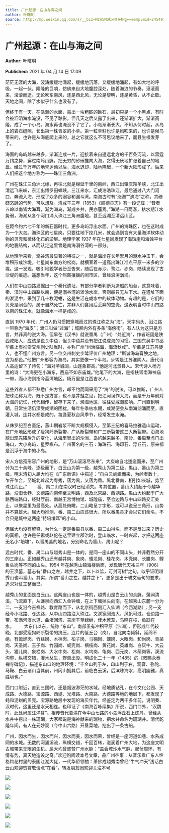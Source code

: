 ```yaml
---
title: 广州起源：在山与海之间
author: 叶曙明
source: http://mp.weixin.qq.com/s?__biz=MzA5MDkxNTA4Ng==&amp;mid=2454910929&amp;idx=1&amp;sn=cf41439fec78787d6ceb59167578b80b&amp;chksm=87a23fb0b0d5b6a62ffa12a5853a320667be118e811a204cd3321a49f09e574f6d7deda9e9db#rd
---
```


# 广州起源：在山与海之间

**Author:** 叶曙明

**Published:** 2021 年 04 月 14 日 17:09

茫茫无涯的大海，波涛缓缓地涌起，缓缓地沉落，又缓缓地涌起，有如大地的呼吸，一起一伏。隆隆的巨响，仿佛来自大地腹腔深处，随着海浪的节奏，滚滚而来，滚滚而逝。无论吹东南风，还是西北风，无论是黎明，还是黄昏，从不止歇。天地之间，除了水似乎什么也没有了。

但终于有一天，在浩瀚的水面，露出一块粗砺的礁石，最初只是一个小黑点，有时会被滔滔海水淹没，不见了踪影，但几天之后又露了出来，还渐渐扩大，渐渐高隆，成了一个小岛。海水再也淹没不了它了。小岛渐渐长大，不知从何时起，从岛上的岩石缝隙，长出第一株青翠的小草。第一粒草籽也许是风吹来的，也许是候鸟带来的，也许是从海底爬上来的，总之它就这么不可思议地来了，而且生根发芽了。

海面的岛屿越来越多，渐渐连成一片，迎接着来自遥远北方的千百条河流，以雷霆万钧之势，穿过南岭山脉，把无穷的砂砾推向大海，贪得无厌地扩张着自己的地盘。经过千万年的地壳运动以后，海水退却，陆地隆起，一个新大陆形成了。后来人们把这个地方称为——珠江三角洲。

广州在珠江三角洲北缘，再往北就是绵延千里的南岭，西江出肇庆羚羊峡，北江出清远飞来峡，东江出博罗田螺峡，三江来水，汇成浩浩珠江，最后通过八大门河口，奔流入海，形成了众多的溺谷和漏斗湾。南海古时有“涨海”“沸海”之称，其磅礴恣肆的气势，可以想及。清咸丰三年（1853）《顺德县志》有一段记载：“昔者五岭以南皆大海耳，渐为洲岛，渐成乡井，民亦藩焉。”海潮一日两涨，枯水期江水势弱，海潮从各个河口涌入珠江三角洲腹地，甚至远溯至清远山区。

在距今约六七千年的新石器时代，更多岛屿浮出水面。广州的海珠区，也在这时成为一个大岛。海珠区的七星岗，只要往地下挖几米，就会遇到含有大量海洋软体动物的贝壳和微体化石的淤层。地理学家 1937 年在七星岗发现了海蚀崖和海蚀平台的地貎结构，从而认定这里曾是南海溺谷湾的一部分。

从地理学来看，溺谷湾最显著的特征之一，就是海岸在长年累月的潮水冲击下，会堆积形成沙堤。七星岗东南方的松岗，就横亘着一道高出珠江准点平原一米多的沙堤。这一发现，吸引地貌学者纷至沓来，随后在赤沙、鹭江、赤岗，陆续发现了古沙堤的痕迹。遥想当年，这个熙熙攘攘的闹市区，曾经浪涛汹涌。

人们在中山四路发掘出一个秦代遗址，有部分学者判断为造船的船台，这意味着，秦、汉时中山四路以南，便是溺谷湾的滩涂水岸，否则船只无从下水。在遗址下面的淤泥中，采到了几十枚泥蚶，这是生活在咸水中的软体动物。有趣的是，它们的贝壳是闭合的，属于自然死亡，并非人们食用后丢弃的空壳。这表明当时中山四路以南的珠江水，就像海水一样是咸的。

直到 1970 年代，广州人仍习惯把穿城而过的珠江称之为“海”。天字码头、沿江路一带称为“海皮”；渡江叫做“过海”；城厢内外有多条“海傍街”。有人认为这只是方言，并非真的说大海。但早在《汉书》就说番禺（广州）“处近海”，作者班固是陕西咸阳人，应该是说关中语，但关中语并没有把江说成海的习惯。三国东吴中书丞华覈上表推崇交州刺史陆胤时，亦称广州“州治临海，海流秋咸”。华覈是江苏丹徒人，也不懂广州方言。另一位交州刺史步骘评价广州地理：“斯诚海岛膏腴之地，宜为都邑。”他把广州形容为海岛，其实更像一个半岛。步骘是江苏淮阴人。唐代诗人高适留下了诗句：“海对羊城阔，山连象郡高。”他是河北景县人。宋代诗人杨万里的诗：“大海更在小海东，西庙不如东庙雄。”他笔下的大海，是指扶胥南海神庙一带，而小海则指今荔湾地区。杨万里是江西吉水人。

这些外省人都不熟悉广州方言，却不约而同采用了“海”的说法。可以推断，广州人把珠江称为海，既不是方言，也不是井蛙之见，把江河误作大海，而是千万年前对大海的记忆，代代相传，留存下来了。濒海地区，往往受咸潮影响。广州直到明朝，日常生活仍深受咸潮的困扰。每年冬季枯水期，咸潮便会从南海汹涌而至，直灌入城，连井水都是咸的，每逢夏秋台风季节，经常发生水淹。

从侏罗纪至白垩纪，燕山期岩浆不断大规模侵入，至第三纪的喜马拉雅造山运动，在广州地区形成了瘦狗岭断裂带、广从断裂带和广三断裂带这三大断裂带。沿海地貌出现先降后升的变化，从海里冒出的沙洲、岛屿越来越多，南沙、番禺至虎门出海口，大小岛屿，星罗棋布。广州著名的三石：海珠石、海印石、浮丘石，原来都是沉浮于海中的小岛。

宋人方信孺形容广州的地形，是“万山滚滚尽东来”。大庾岭自北逶迤而来，至广州分为三十余峰，逐级而下，白云山为第一级，越秀山为第二级，禺山、番山为第三级。明末清初人屈大均在《广东新语》中描述：“自白云蜿蜒而来，为岭者数十，乍开乍合，至城北耸起为粤秀，落为禺，又落为番。禺北番南，相引如长城，势至珠江而止。”        番、禺二山在南汉时已经消失。考其位置，番山大约起于今越华路，沿旧仓巷、文德路向南伸至文明路，西及北京路、西湖路。禺山大约起于广大路西端路口，经财厅前、南越王宫博物馆、城隍庙，至仓边路与中山四路交汇处止，以聚星里为最高处。从高处俯瞰，二山略呈丁字形，或可以说呈三角形，山势并不算雄大。屈大均推测，番、禺二山应该很大，所以番禺县才会以它们命名，不会只是城中这两座“特培塿耳”的小山。

但屈大均没有解释，为什么一定是番禺县以番、禺二山得名，而不是反过来？历史的真相，也许是任嚣或赵佗在这里建立郡治时，登山临水，一时兴起，才把这两座无名小“培塿”，以番禺县的地名，分别命名为番山、禺山呢？

远古时代，番、禺二山与越秀山是一体的，是同一座山的不同山头，并非截然分开的三座山。正如越秀山还有越井岗、象岗、蟠龙岗、桂花岗、木壳岗、长腰岗、鲤鱼头岗等不同的山头。1954 年在越秀山镇海楼后面，发现唐代天祐三年（906）的王涣墓，墓志有“番山之左，越井之下，以卜以筮，可封可树”之句，似乎证明越秀山也叫番山。其实，所谓“番山之左，越井之下”，更多是出于骈文骊句的要求，追求对仗工整而已。

越秀山的北面是白云山。这两座山也是一体的，越秀山是白云山的余脉。蒲涧清溪，飞流直下，从濂泉向西汇入金钟塘，在上下塘掉头向南，在越秀山东麓一分为二，一支沿今吉祥路、教育路而下，从北京街西侧汇入仙湖（今西湖路）；另一支经今小北路、仓边路，从中山四路注入珠江。文溪宽阔浩大，风帆可过。仓边路一带，布满河汊水道、曲渚回湾，夹岸丰草绿缛，佳木葱茏，鸟鸣在枝，鱼跃在水。        大东门以东，统称 “东山”。南部虽有冲积平原（沙洲），但形成年代较晚，北部受瘦狗岭断裂带的挤压，连片的低丘台（岗），自北向南倾斜，延绵不绝，有蟾蜍岗、竹丝岗、木棉岗、柏子岗、马棚岗、螺岗、大眼岗、和尚岗、青菜岗、天圣岗、玉子岗、竹园岗、蚬壳岗、横枝岗、黄花岗、英雄岗、白灰牛、大云头、猫儿岗、象栏岗、大水牛岗、松岗、水均岗、龟岗、西元岗、木荫岗等，溪流沟壑，纵横交错，灌木丛生，野兽出没。明成化二十一年（1485）的《敕赐永泰禅寺碑记》，描述东山口的地理环境：“千金山列于左，卬山列于右，观音、弥陀、马鞍、白云诸山当其前，州冈山拥其后，前临白云溪，后滨珠海水，高明幽雅，真胜境也。”

西门口附近，直到三国时，还是烟波渺茫的水域。经地质钻孔，在今文化公园、天成路、大德路、宝源路、西堤、光塔路、大南路、大德路等地的地层下，都发现了蚝和泥蚶的贝壳。宝源路地层中发现的海贝年代，经鉴定为两千多年前，说明秦、汉时代，这里还是水天相连。也印证了《南海百咏续集》所说，西门口外，“汉魏时，此处尚属汪洋耳”。相传晋代葛洪在今中山七路的小岛浮丘石上炼丹，曾经从水井中捞出一株珊瑚，大家都说是海神献来的瑞物，把水井命名为珊瑚井。清代乾隆年间，有人在元妙观（今中山六路）开垦菜地，挖出了一条古船。

广州，因水而生，因水而兴，因水而美，因水而荣，曾经是一座河道如巷、水系成网的水城。无数的河涌溪流，纵横交错，千回百转，滋润着广州大地，为这座文明古城带来无限的生机。屈大均曾盛赞广州水脉：“盖会城沙水气脉，起伏周环，有情有势，真天地造设之奇。”欢迎购阅读本号文章，品广州往事：从音乐看广东人性格梅花村里的泰国江湖大佬，一代华侨领袖：萧佛成越秀南曾经“牛气冲天”浅话白云山欢迎赞赏敬请点“在看”，转发朋友圈欢迎关注本号

![](https://mmbiz.qpic.cn/mmbiz_jpg/PJWG74pLsMYHMp7ttFWicbA9eoWQU8UxHGLBbeTBzxS5pdgZhlTJubKNiaJic32W0w7icrMX7O2CKVrrpRWeFfbw7Q/640)

![](https://mmbiz.qpic.cn/mmbiz_jpg/PJWG74pLsMYHMp7ttFWicbA9eoWQU8UxHQYn1QmI1Qiaib1osx2kpagCpGsNVzQD5PiadAShabYuDjibWNdhjO3RPMQ/640)

![](https://mmbiz.qpic.cn/mmbiz_jpg/PJWG74pLsMYHMp7ttFWicbA9eoWQU8UxHOAhibb7iczW4wWicdeJP3QMEt7BsiaxD30ib1qS1GpHAXMDm1wwCXqIdic8w/640)

![](https://mmbiz.qpic.cn/mmbiz_jpg/PJWG74pLsMYHMp7ttFWicbA9eoWQU8UxHAdH72y2MWM2YVf5IQicvbalxWK9DRjlXQlN3XPn3SeFbpbRhLXBPmdg/640)

![](https://mmbiz.qpic.cn/mmbiz_jpg/j6JJlOWkeib8keEEQX4Crfnch4mXyq5PLjhTEAiaezl4bWBicTDSkgP9AhxRvu1aRrFAHnTBpp6EMYMSktGxAFDXg/640)

![](https://mmbiz.qpic.cn/mmbiz_jpg/PJWG74pLsMYHMp7ttFWicbA9eoWQU8UxHib4OpbAVKF5IhpC5tmDOZ6UVQMEtWNsaynelS0qcom6uh8rxsVZxibRw/640?wx_fmt=jpeg)

